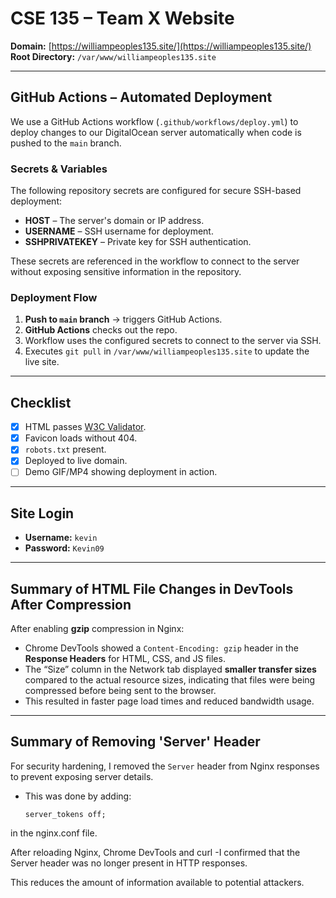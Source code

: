 # CSE 135 – Team X Website

**Domain:** [https://williampeoples135.site/](https://williampeoples135.site/)  
**Root Directory:** `/var/www/williampeoples135.site`

---
## GitHub Actions – Automated Deployment

We use a GitHub Actions workflow (`.github/workflows/deploy.yml`) to deploy changes to our DigitalOcean server automatically when code is pushed to the `main` branch.

### Secrets & Variables
The following repository secrets are configured for secure SSH-based deployment:
- **HOST** – The server's domain or IP address.
- **USERNAME** – SSH username for deployment.
- **SSHPRIVATEKEY** – Private key for SSH authentication.

These secrets are referenced in the workflow to connect to the server without exposing sensitive information in the repository.

### Deployment Flow
1. **Push to `main` branch** → triggers GitHub Actions.
2. **GitHub Actions** checks out the repo.
3. Workflow uses the configured secrets to connect to the server via SSH.
4. Executes `git pull` in `/var/www/williampeoples135.site` to update the live site.



---

## Checklist
- [x] HTML passes [W3C Validator](https://validator.w3.org/nu/).
- [x] Favicon loads without 404.
- [x] `robots.txt` present.
- [x] Deployed to live domain.
- [ ] Demo GIF/MP4 showing deployment in action.

---

## Site Login
- **Username:** `kevin`  
- **Password:** `Kevin09`

---

## Summary of HTML File Changes in DevTools After Compression
After enabling **gzip** compression in Nginx:
- Chrome DevTools showed a `Content-Encoding: gzip` header in the **Response Headers** for HTML, CSS, and JS files.
- The “Size” column in the Network tab displayed **smaller transfer sizes** compared to the actual resource sizes, indicating that files were being compressed before being sent to the browser.
- This resulted in faster page load times and reduced bandwidth usage.

---

## Summary of Removing 'Server' Header
For security hardening, I removed the `Server` header from Nginx responses to prevent exposing server details.  
- This was done by adding:
  ```nginx
  server_tokens off;
  ```

in the nginx.conf file.

After reloading Nginx, Chrome DevTools and curl -I confirmed that the Server header was no longer present in HTTP responses.

This reduces the amount of information available to potential attackers.






